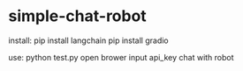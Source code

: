 # simple-chat-robot

install:
pip install langchain
pip install gradio

use:
python test.py
open brower
input api_key
chat with robot
